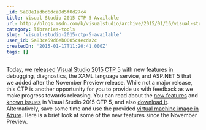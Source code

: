```yaml
---
_id: 5a88e1adbd6dca0d5f0d27c4
title: Visual Studio 2015 CTP 5 Available
url: http://blogs.msdn.com/b/visualstudio/archive/2015/01/16/visual-studio-2015-cpt-5-now-available.aspx
category: libraries-tools
slug: 'visual-studio-2015-ctp-5-available'
user_id: 5a83ce59d6eb0005c4ecda2c
createdOn: '2015-01-17T11:20:41.000Z'
tags: []
---
```


Today, we <a href="http://go.microsoft.com/fwlink/?LinkId=400496" target="_blank">released Visual Studio 2015 CTP 5</a> with new features in debugging, diagnostics, the XAML language service, and ASP.NET 5 that we added after the November Preview release. While not a major release, this CTP is another opportunity for you to provide us with feedback as we make progress towards releasing. You can read about the <a href="http://www.visualstudio.com/en-us/news/vs2015-vs" target="_blank">new features</a> and <a href="http://go.microsoft.com/fwlink/?LinkId=400496">known issues</a> in Visual Studio 2015 CTP 5, and also <a href="http://go.microsoft.com/fwlink/?LinkId=400496">download it</a>. Alternatively, save some time and use the provided <a href="http://blogs.msdn.com/b/visualstudio/archive/2015/01/08/azure-virtual-machine-images-for-visual-studio.aspx">virtual machine image in Azure</a>. Here is a brief look at some of the new features since the November Preview.
